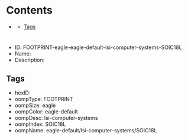 



Contents
========

* [](#)
	* [Tags](#tags)

# 

- ID: FOOTPRINT-eagle-eagle-default-lsi-computer-systems-SOIC18L
- Name: 
- Description: 

## Tags

- hexID: 
- oompType: FOOTPRINT
- oompSize: eagle
- oompColor: eagle-default
- oompDesc: lsi-computer-systems
- oompIndex: SOIC18L
- oompName: eagle-default/lsi-computer-systems/SOIC18L
